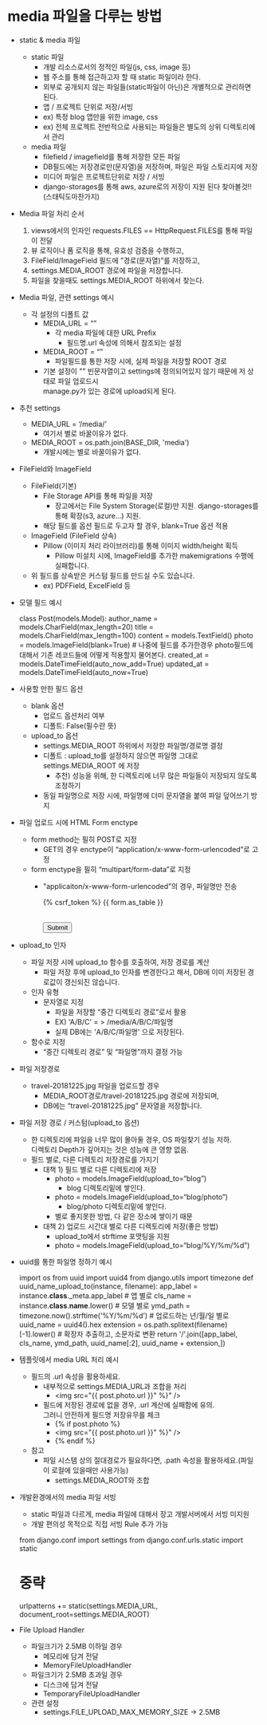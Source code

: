 # media 파일을 다루는 방법

- static & media 파일
    - static 파일
        - 개발 리소스로서의 정적인 파일(js, css, image 등)
        - 웹 주소를 통해 접근하고자 할 때 static 파일이라 한다.
        - 외부로 공개되지 않는 파일들(static파일이 아닌)은 개별적으로 관리하면 된다.
        - 앱 / 프로젝트 단위로 저장/서빙
        - ex) 특정 blog 앱만을 위한 image, css
        - ex) 전체 프로젝트 전반적으로 사용되는 파일들은 별도의 상위 디렉토리에서 관리
    - media 파일
        - filefield / imagefield를 통해 저장한 모든 파일
        - DB필드에는 저장경로만(문자열)을 저장하며, 파일은 파일 스토리지에 저장
        - 미디어 파일은 프로젝트단위로 저장 / 서빙
        - django-storages를 통해 aws, azure로의 저장이 지원 된다 찾아볼것!!(스태틱도마찬가지)
        
- Media 파일 처리 순서
    1. views에서의 인자인 requests.FILES == HttpRequest.FILES를 통해 파일이 전달
    2. 뷰 로직이나 폼 로직을 통해, 유효성 검증을 수행하고,
    3. FileField/ImageField 필드에 ”경로(문자열)”를 저장하고,
    4. settings.MEDIA_ROOT 경로에 파일을 저장합니다.
    5. 파일을 찾을때도 settings.MEDIA_ROOT 하위에서 찾는다. 
    
- Media 파일, 관련 settings 예시
    - 각 설정의 디폴트 값
        - MEDIA_URL = “”
            - 각 media 파일에 대한 URL Prefix
                - 필드명.url 속성에 의해서 참조되는 설정
        - MEDIA_ROOT = “”
            - 파일필드를 통한 저장 시에, 실제 파일을 저장할 ROOT 경로
        - 기본 설정이 "" 빈문자열이고 settings에 정의되어있지 않기 때문에 저 상태로 파일 업로드시<br>
        manage.py가 있는 경로에 upload되게 된다.
        
- 추천 settings
    - MEDIA_URL = ‘/media/’
        - 여기서 별로 바꿀이유가 없다.
    - MEDIA_ROOT = os.path.join(BASE_DIR, 'media')
        - 개발시에는 별로 바꿀이유가 없다.

- FileField와 ImageField
    - FileField(기본)
        - File Storage API를 통해 파일을 저장
            - 장고에서는 File System Storage(로컬)만 지원. django-storages를 통해 확장(s3, azure...) 지원.
        - 해당 필드를 옵션 필드로 두고자 할 경우, blank=True 옵션 적용
    - ImageField (FileField 상속)
        - Pillow (이미지 처리 라이브러리)를 통해 이미지 width/height 획득
            - Pillow 미설치 시에, ImageField를 추가한 makemigrations 수행에 실패합니다.
    - 위 필드를 상속받은 커스텀 필드를 만드실 수도 있습니다.
        - ex) PDFField, ExcelField 등
        
- 모델 필드 예시


    class Post(models.Model):
        author_name = models.CharField(max_length=20)
        title = models.CharField(max_length=100)
        content = models.TextField()
        photo = models.ImageField(blank=True)
        # 나중에 필드를 추가한경우 photo필드에 대해서 기존 레코드들에 어떻게 적용할지 물어본다.
        created_at = models.DateTimeField(auto_now_add=True)
        updated_at = models.DateTimeField(auto_now=True)
        
- 사용할 만한 필드 옵션
    - blank 옵션
        - 업로드 옵션처리 여부
        - 디폴트: False(필수란 뜻)
    - upload_to 옵션
        - settings.MEDIA_ROOT 하위에서 저장한 파일명/경로명 결정
        - 디폴트 : upload_to를 설정하지 않으면 파일명 그대로 settings.MEDIA_ROOT 에 저장
            - 추천) 성능을 위해, 한 디렉토리에 너무 많은 파일들이 저장되지 않도록 조정하기
        - 동일 파일명으로 저장 시에, 파일명에 더미 문자열을 붙여 파일 덮어쓰기 방지
        
- 파일 업로드 시에 HTML Form enctype
    - form method는 필히 POST로 지정
        - GET의 경우 enctype이 “application/x-www-form-urlencoded”로 고정
    - form enctype을 필히 “multipart/form-data”로 지정
        - "applicaiton/x-www-form-urlencoded”의 경우, 파일명만 전송
        
        
            <form action="" method="post" enctype="multipart/form-data">
                {% csrf_token %}
                <table>
                    {{ form.as_table }}
                </table>
                <input type="submit" />
            </form>
            
- upload_to 인자
    - 파일 저장 시에 upload_to 함수를 호출하여, 저장 경로를 계산
        - 파일 저장 후에 upload_to 인자를 변경한다고 해서, DB에 이미 저장된 경로값이 갱신되진 않습니다.
    - 인자 유형
        - 문자열로 지정
            - 파일을 저장할 “중간 디렉토리 경로”로서 활용
            - EX) 'A/B/C' = > /media/A/B/C/파일명
            - 실제 DB에는 'A/B/C/파일명' 으로 저장된다.
    - 함수로 지정
        - “중간 디렉토리 경로” 및 “파일명”까지 결정 가능
        
- 파일 저장경로
    - travel-20181225.jpg 파일을 업로드할 경우
        - MEDIA_ROOT경로/travel-20181225.jpg 경로에 저장되며,
        - DB에는 “travel-20181225.jpg” 문자열을 저장합니다.
        
- 파일 저장 경로 / 커스텀(upload_to 옵션)
    - 한 디렉토리에 파일을 너무 많이 몰아둘 경우, OS 파일찾기 성능 저하.<br>
     디렉토리 Depth가 깊어지는 것은 성능에 큰 영향 없음.
    - 필드 별로, 다른 디렉토리 저장경로를 가지기
        - 대책 1) 필드 별로 다른 디렉토리에 저장
            - photo = models.ImageField(upload_to=“blog”)
                - blog 디렉토리밑에 쌓인다.
            - photo = models.ImageField(upload_to=“blog/photo”)
                - blog/photo 디렉토리밑에 쌓인다.
            - 별로 좋지못한 방법, 다 같은 장소에 쌓이기 때문
        - 대책 2) 업로드 시간대 별로 다른 디렉토리에 저장(좋은 방법)
            - upload_to에서 strftime 포맷팅을 지원
            - photo = models.ImageField(upload_to=“blog/%Y/%m/%d”)
            
- uuid를 통한 파일명 정하기 예시


    import os
    from uuid import uuid4
    from django.utils import timezone
    def uuid_name_upload_to(instance, filename):
        app_label = instance.__class__._meta.app_label # 앱 별로
        cls_name = instance.__class__.__name__.lower() # 모델 별로
        ymd_path = timezone.now().strftime('%Y/%m/%d’) # 업로드하는 년/월/일 별로
        uuid_name = uuid4().hex
        extension = os.path.splitext(filename)[-1].lower() # 확장자 추출하고, 소문자로 변환
        return '/'.join([app_label, cls_name, ymd_path, uuid_name[:2], uuid_name + extension,])
        
- 템플릿에서 media URL 처리 예시
    - 필드의 .url 속성을 활용하세요.
        - 내부적으로 settings.MEDIA_URL과 조합을 처리
            - <img src="{{ post.photo.url }}" %}" />
        - 필드에 저장된 경로에 없을 경우, .url 계산에 실패함에 유의. <br>
        그러니 안전하게 필드명 저장유무를 체크
            - {% if post.photo %}
            - <img src="{{ post.photo.url }}" %}" />
            - {% endif %}
    - 참고
        - 파일 시스템 상의 절대경로가 필요하다면, .path 속성을 활용하세요.(파일이 로컬에 있을때만 사용가능)
            - settings.MEDIA_ROOT와 조합

- 개발환경에서의 media 파일 서빙
    - static 파일과 다르게, media 파일에 대해서 장고 개발서버에서 서빙 미지원
    - 개발 편의성 목적으로 직접 서빙 Rule 추가 가능

    
    from django.conf import settings
    from django.conf.urls.static import static
    # 중략
    urlpatterns += static(settings.MEDIA_URL, document_root=settings.MEDIA_ROOT)
    
- File Upload Handler
    - 파일크기가 2.5MB 이하일 경우
        - 메모리에 담겨 전달
        - MemoryFileUploadHandler
    - 파일크기가 2.5MB 초과일 경우
        - 디스크에 담겨 전달
        - TemporaryFileUploadHandler
    - 관련 설정
        - settings.FILE_UPLOAD_MAX_MEMORY_SIZE
            -> 2.5MB